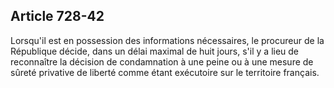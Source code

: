 Article 728-42
----
Lorsqu'il est en possession des informations nécessaires, le procureur de la
République décide, dans un délai maximal de huit jours, s'il y a lieu de
reconnaître la décision de condamnation à une peine ou à une mesure de sûreté
privative de liberté comme étant exécutoire sur le territoire français.
